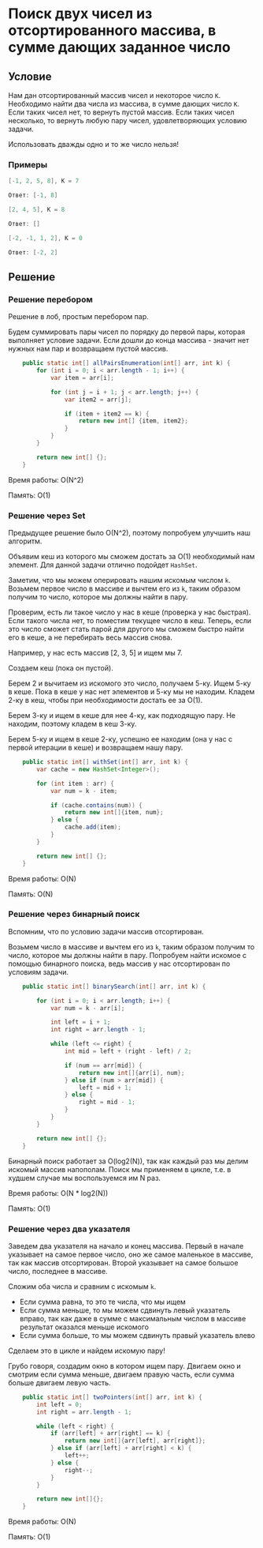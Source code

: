 # Поиск двух чисел из отсортированного массива, в сумме дающих заданное число

## Условие

Нам дан отсортированный массив чисел и некоторое число `K`.
Необходимо найти два числа из массива, в сумме дающих число `K`. Если таких чисел нет, то вернуть пустой массив.
Если таких чисел несколько, то вернуть любую пару чисел, удовлетворяющих условию задачи.

Использовать дважды одно и то же число нельзя!

### Примеры

```java
[-1, 2, 5, 8], K = 7

Ответ: [-1, 8]
```

```java
[2, 4, 5], K = 8

Ответ: []
```

```java
[-2, -1, 1, 2], K = 0

Ответ: [-2, 2]
```

## Решение

### Решение перебором

Решение в лоб, простым перебором пар.

Будем суммировать пары чисел по порядку до первой пары, которая выполняет условие задачи.
Если дошли до конца массива - значит нет нужных нам пар и возвращаем пустой массив.

```java
    public static int[] allPairsEnumeration(int[] arr, int k) {
        for (int i = 0; i < arr.length - 1; i++) {
            var item = arr[i];

            for (int j = i + 1; j < arr.length; j++) {
                var item2 = arr[j];

                if (item + item2 == k) {
                    return new int[] {item, item2};
                }
            }
        }

        return new int[] {};
    }
```

Время работы: O(N^2)

Память: O(1)

### Решение через Set

Предыдущее решение было O(N^2), поэтому попробуем улучшить наш алгоритм.

Объявим кеш из которого мы сможем достать за O(1) необходимый нам элемент. Для данной задачи отлично подойдет `HashSet`.

Заметим, что мы можем оперировать нашим искомым числом `k`.
Возьмем первое число в массиве и вычтем его из `k`, таким образом получим то число, которое мы должны найти в пару.

Проверим, есть ли такое число у нас в кеше (проверка у нас быстрая). Если такого числа нет, то поместим текущее число в кеш.
Теперь, если это число сможет стать парой для другого мы сможем быстро найти его в кеше, а не перебирать весь массив снова.

Например, у нас есть массив [2, 3, 5] и ищем мы 7.

Создаем кеш (пока он пустой).

Берем 2 и вычитаем из искомого это число, получаем 5-ку. Ищем 5-ку в кеше.
Пока в кеше у нас нет элементов и 5-ку мы не находим. Кладем 2-ку в кеш, чтобы при необходимости достать ее за O(1).

Берем 3-ку и ищем в кеше для нее 4-ку, как подходящую пару. Не находим, поэтому кладем в кеш 3-ку.

Берем 5-ку и ищем в кеше 2-ку, успешно ее находим (она у нас с первой итерации в кеше) и возвращаем нашу пару.

```java
    public static int[] withSet(int[] arr, int k) {
        var cache = new HashSet<Integer>();

        for (int item : arr) {
            var num = k - item;

            if (cache.contains(num)) {
                return new int[]{item, num};
            } else {
                cache.add(item);
            }
        }

        return new int[] {};
    }
```

Время работы: O(N)

Память: O(N)

### Решение через бинарный поиск

Вспомним, что по условию задачи массив отсортирован.

Возьмем число в массиве и вычтем его из `k`, таким образом получим то число, которое мы должны найти в пару.
Попробуем найти искомое с помощью бинарного поиска, ведь массив у нас отсортирован по условиям задачи.

```java
    public static int[] binarySearch(int[] arr, int k) {

        for (int i = 0; i < arr.length; i++) {
            var num = k - arr[i];

            int left = i + 1;
            int right = arr.length - 1;

            while (left <= right) {
                int mid = left + (right - left) / 2;

                if (num == arr[mid]) {
                    return new int[]{arr[i], num};
                } else if (num > arr[mid]) {
                    left = mid + 1;
                } else {
                    right = mid - 1;
                }
            }
        }

        return new int[] {};
    }
```

Бинарный поиск работает за O(log2(N)), так как каждый раз мы делим искомый массив напополам.
Поиск мы применяем в цикле, т.е. в худшем случае мы воспользуемся им N раз.

Время работы: O(N * log2(N))

Память: O(1)

### Решение через два указателя

Заведем два указателя на начало и конец массива.
Первый в начале указывает на самое первое число, оно же самое маленькое в массиве, так как массив отсортирован.
Второй указывает на самое большое число, последнее в массиве.

Сложим оба числа и сравним с искомым `k`.

* Если сумма равна, то это те числа, что мы ищем
* Если сумма меньше, то мы можем сдвинуть левый указатель вправо, так как даже в сумме с максимальным числом в массиве результат оказался меньше искомого
* Если сумма больше, то мы можем сдвинуть правый указатель влево

Сделаем это в цикле и найдем искомую пару!

Грубо говоря, создадим окно в котором ищем пару.
Двигаем окно и смотрим если сумма меньше, двигаем правую часть, если сумма больше двигаем левую часть.

```java
    public static int[] twoPointers(int[] arr, int k) {
        int left = 0;
        int right = arr.length - 1;

        while (left < right) {
            if (arr[left] + arr[right] == k) {
                return new int[]{arr[left], arr[right]};
            } else if (arr[left] + arr[right] < k) {
                left++;
            } else {
                right--;
            }
        }

        return new int[]{};
    }
```

Время работы: O(N)

Память: O(1)
